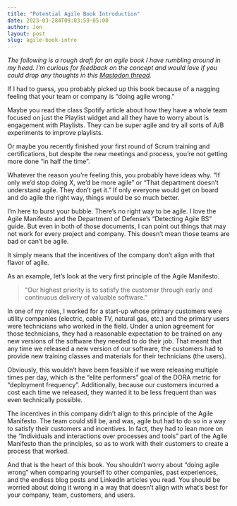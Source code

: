 ```yaml
---
title: "Potential Agile Book Introduction"
date: 2023-03-284T09:03:59-05:00
author: Jon
layout: post
slug: agile-book-intro
---
```


*The following is a rough draft for an agile book I have rumbling around in my head. I'm curious for feedback on the concept and would love if you could drop any thoughts in this [Mastodon thread](https://fosstodon.org/@healsdata/110102280685728739).*

<!--more-->

If I had to guess, you probably picked up this book because of a nagging feeling that your team or company is “doing agile wrong.” 

Maybe you read the class Spotify article about how they have a whole team focused on just the Playlist widget and all they have to worry about is engagement with Playlists. They can be super agile and try all sorts of A/B experiments to improve playlists.

Or maybe you recently finished your first round of Scrum training and certifications, but despite the new meetings and process, you’re not getting more done “in half the time”. 

Whatever the reason you’re feeling this, you probably have ideas why. “If only we’d stop doing X, we’d be more agile” or “That department doesn’t understand agile. They don’t get it.” If only everyone would get on board and do agile the right way, things would be so much better. 

I’m here to burst your bubble. There’s no right way to be agile. I love the Agile Manifesto and the Department of Defense’s “Detecting Agile BS” guide. But even in both of those documents, I can point out things that may not work for every project and company. This doesn’t mean those teams are bad or can’t be agile. 

It simply means that the incentives of the company don’t align with that flavor of agile.

As an example, let’s look at the very first principle of the Agile Manifesto. 

> “Our highest priority is to satisfy the customer through early and continuous delivery of valuable software.”

In one of my roles, I worked for a start-up whose primary customers were utility companies (electric, cable TV, natural gas, etc.) and the primary users were technicians who worked in the field. Under a union agreement for those technicians, they had a reasonable expectation to be trained on any new versions of the software they needed to do their job.  That meant that any time we released a new version of our software, the customers had to provide new training classes and materials for their technicians (the users). 

Obviously, this wouldn’t have been feasible if we were releasing multiple times per day, which is the “elite performers” goal of the DORA metric for “deployment frequency”. Additionally, because our customers incurred a cost each time we released, they wanted it to be less frequent than was even technically possible. 

The incentives in this company didn’t align to this principle of the Agile Manifesto. The team could still be, and was, agile but had to do so in a way to satisfy their customers and incentives. In fact, they had to lean more on the “Individuals and interactions over processes and tools” part of the Agile Manifesto than the principles, so as to work with their customers to create a process that worked.

And that is the heart of this book. You shouldn’t worry about “doing agile wrong” when comparing yourself to other companies, past experiences, and the endless blog posts and LinkedIn articles you read. You should be worried about doing it wrong in a way that doesn’t align with what’s best for your company, team, customers, and users.

